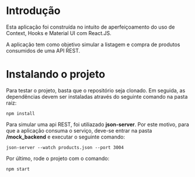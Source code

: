 # Introdução
Esta aplicação foi construída no intuito de aperfeiçoamento do uso de Context, Hooks e Material UI com React.JS.

A aplicação tem como objetivo simular a listagem e compra de produtos consumidos de uma API REST.

# Instalando o projeto
Para testar o projeto, basta que o repositório seja clonado. Em seguida, as dependências devem ser instaladas através do seguinte comando na pasta raiz: 

```npm install```

Para simular uma api REST, foi utiliazado <strong>json-server</strong>. Por este motivo, para que a aplicação consuma o serviço, deve-se entrar na pasta <strong>/mock_backend</strong> e executar o seguinte comando: 

```json-server --watch products.json --port 3004```

Por último, rode o projeto com o comando: 

```npm start```